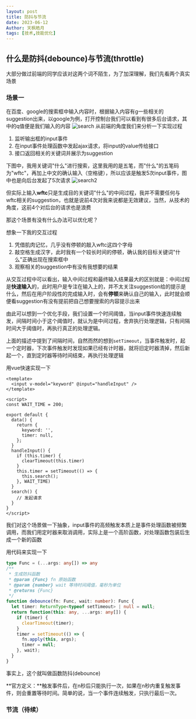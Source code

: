 ```yaml
---
layout: post
title: 防抖与节流
date: 2023-06-12
Author: 天枫皓月 
tags: [技术,技能优化]
---
```

## 什么是防抖(debounce)与节流(throttle)
大部分做过前端的同学应该对这两个词不陌生，为了加深理解，我们先看两个真实场景

### 场景一
在百度、google的搜索框中输入内容时，根据输入内容有g一些相关的suggestion出来，以google为例，打开控制台我们可以看到有很多后台请求，其中的q值便是我们输入的内容
![search](https://s1.ax1x.com/2023/06/14/pCnBdBt.png)
从前端的角度我们来分析一下实现过程

1. 监听输出框的input事件
2. 在input事件处理函数中发起ajax请求，将input的value传给接口
3. 接口返回相关的关键词并展示为suggestion

下图中，我用关键词"什么"进行搜索，这里我用的是五笔，而"什么"的五笔码为"wftc"，再加上中文的确认输入（空格键），所以应该是触发5次input事件，图中也是向后台发起了5次请求
![search2](https://s1.ax1x.com/2023/06/14/pCnrgwq.jpg)

但实际上输入**wftc**只是生成目的关键词"什么"的中间过程，我并不需要任何与wftc相关的suggestion，也就是说前4次对我来说都是无效建议，当然，从技术的角度，这前4个对后台的请求也是浪费

那这个场景有没有什么办法可以优化呢？

想象一下我的交互过程
1. 凭借肌肉记忆，几乎没有停顿的敲入wftc这四个字母
2. 敲空格生成汉字，此时我有一个较长时间的停顿，确认我的目标关键词"什么"正确出现在搜索框中
3. 观察相关的suggestion中有没有我想要的结果

从交互过程中可以看出，输入中间过程和最终输入结果最大的区别就是：中间过程是**快速输入**的，此时用户是专注在输入上的，并不太关注suggestion给的提示是什么，然后在用户阶段性的完成输入时，会有**停顿**来确认自己的输入，此时就会顺便看suggestion有没有提前把自己想要搜索的内容提示出来

由此可以想到一个优化手段，我们设置一个时间阈值，当input事件快速连续触发，间隔时间小于这个阈值时，就认为是中间过程，舍弃执行处理逻辑，只有间隔时间大于阈值时，再执行真正的处理逻辑。

上面的描述中提到了间隔时间，自然而然的想到`setTimeout`，当事件触发时，起一个定时器，下次事件触发时发现如果已经有计时器，就将旧定时器清掉，然后新起一个，直到定时器等待时间结束，再执行处理逻辑

用vue快速实现一下
```vue
<template>
  <input v-model="keyword" @input="handleInput" />
</template>

<script>
const WAIT_TIME = 200;

export default {
  data() {
    return {
      keyword: '',
      timer: null,
    };
  }
  handleInput() {
    if (this.timer) {
      clearTimeout(this.timer)
    }
    this.timer = setTimeout(() => {
      this.search();
    }, WAIT_TIME)
  }
  search() {
    // 发起请求
  }
}
</script>
```
我们对这个场景做一下抽象，input事件的高频触发本质上是事件处理函数被频繁调用，而我们用定时器来取消调用，实际上是一个高阶函数，对处理函数包装后生成一个新的函数

用代码来实现一下
```ts
type Func = (...args: any[]) => any
/**
 * 生成防抖函数
 * @param {Func} fn 原始函数
 * @param {number} wait 等待时间阈值，毫秒为单位
 * @returns {Func}
 */
function debounce(fn: Func, wait: number): Func {
  let timer: ReturnType<typeof setTimeout> | null = null;
  return function(this: any, ...args: any[]) {
    if (timer) {
      clearTimeout(timer);
    }
    timer = setTimeout(() => {
      fn.apply(this, args);
      timer = null;
    }, wait);
  }
}
```
事实上，这个就叫做函数防抖(debounce)

**官方定义：**触发事件后，在n秒后只能执行一次，如果在n秒内重复触发事件，则会重置等待时间。简单的说，当一个事件连续触发，只执行最后一次。

### 节流（待续）

